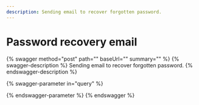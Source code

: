 ```yaml
---
description: Sending email to recover forgotten password.
---
```


# Password recovery email

{% swagger method="post" path="" baseUrl="" summary="" %}
{% swagger-description %}
Sending email to recover forgotten password.
{% endswagger-description %}

{% swagger-parameter in="query" %}

{% endswagger-parameter %}
{% endswagger %}
